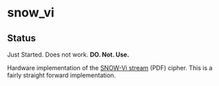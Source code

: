 # snow_vi

## Status
Just Started. Does not work. **DO. Not. Use.**

Hardware implementation of the [SNOW-Vi stream](https://eprint.iacr.org/2021/236.pdf) (PDF) cipher.
This is a fairly straight forward implementation.

